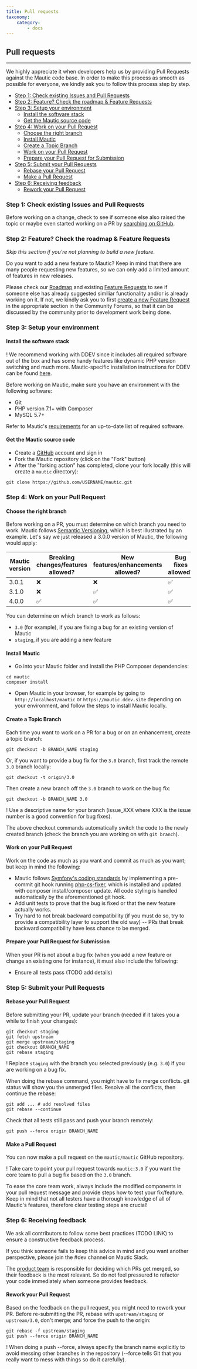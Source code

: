 ```yaml
---
title: Pull requests
taxonomy:
    category:
        - docs
---
```


## Pull requests
---

We highly appreciate it when developers help us by providing Pull Requests against the Mautic code base. In order to make this process as smooth as possible for everyone, we kindly ask you to follow this process step by step. 

<!-- ## Table of Contents -->

<!--
Use this site to generate the TOC list elements:

- https://ecotrust-canada.github.io/markdown-toc/

remove the first two lines
-->

  - [Step 1: Check existing Issues and Pull Requests](#step-1-check-existing-issues-and-pull-requests)
  - [Step 2: Feature? Check the roadmap & Feature Requests](#step-2-feature-check-the-roadmap--feature-requests)
  - [Step 3: Setup your environment](#step-3-setup-your-environment)
    - [Install the software stack](#install-the-software-stack)
    - [Get the Mautic source code](#get-the-mautic-source-code)
  - [Step 4: Work on your Pull Request](#step-4-work-on-your-pull-request)
    - [Choose the right branch](#choose-the-right-branch)
    - [Install Mautic](#install-mautic)
    - [Create a Topic Branch](#create-a-topic-branch)
    - [Work on your Pull Request](#work-on-your-pull-request)
    - [Prepare your Pull Request for Submission](#prepare-your-pull-request-for-submission)
  - [Step 5: Submit your Pull Requests](#step-5-submit-your-pull-requests)
    - [Rebase your Pull Request](#rebase-your-pull-request)
    - [Make a Pull Request](#make-a-pull-request)
  - [Step 6: Receiving feedback](#step-6-receiving-feedback)
    - [Rework your Pull Request](#rework-your-pull-request)

### Step 1: Check existing Issues and Pull Requests

Before working on a change, check to see if someone else also raised the topic or maybe even started working on a PR by [searching on GitHub](https://github.com/mautic/mautic/issues?q=is%3Aopen+).

### Step 2: Feature? Check the roadmap & Feature Requests

_Skip this section if you're not planning to build a new feature_.

Do you want to add a new feature to Mautic? Keep in mind that there are many people requesting new features, so we can only add a limited amount of features in new releases.

Please check our [Roadmap](https://forum.mautic.org/t/mautic-roadmap-discussion/13760) and existing [Feature Requests](https://forum.mautic.org/c/ideas/14/l/latest?order=votes) to see if someone else has already suggested similiar functionality and/or is already working on it. If not, we kindly ask you to first [create a new Feature Request](https://forum.mautic.org/c/ideas/14/l/latest?order=votes) in the appropriate section in the Community Forums, so that it can be discussed by the community prior to development work being done.

### Step 3: Setup your environment

#### Install the software stack

! We recommend working with DDEV since it includes all required software out of the box and has some handy features like dynamic PHP version switching and much more. Mautic-specific installation instructions for DDEV can be found [here](https://www.mautic.org/blog/developer/local-mautic-development-with-ddev). 

Before working on Mautic, make sure you have an environment with the following software:

- Git
- PHP version 7.1+ with Composer
- MySQL 5.7+

Refer to Mautic's [requirements](https://www.mautic.org/download/requirements) for an up-to-date list of required software.

#### Get the Mautic source code

- Create a [GitHub](https://github.com/join) account and sign in
- Fork the Mautic repository (click on the "Fork" button)
- After the "forking action" has completed, clone your fork locally (this will create a `mautic` directory):

```
git clone https://github.com/USERNAME/mautic.git
```

### Step 4: Work on your Pull Request

#### Choose the right branch

Before working on a PR, you must determine on which branch you need to work. Mautic follows [Semantic Versioning](https://semver.org/), which is best illustrated by an example. Let's say we just released a 3.0.0 version of Mautic, the following would apply:

|Mautic version|Breaking changes/features allowed?|New features/enhancements allowed?|Bug fixes allowed?|
|---|---|---|---|
|3.0.1|❌|❌|✅|
|3.1.0|❌|✅|✅|
|4.0.0|✅|✅|✅|

You can determine on which branch to work as follows:

- `3.0` (for example), if you are fixing a bug for an existing version of Mautic
- `staging`, if you are adding a new feature

#### Install Mautic

- Go into your Mautic folder and install the PHP Composer dependencies:

```
cd mautic
composer install
```

- Open Mautic in your browser, for example by going to `http://localhost/mautic` or `https://mautic.ddev.site` depending on your environment, and follow the steps to install Mautic locally.

#### Create a Topic Branch

Each time you want to work on a PR for a bug or on an enhancement, create a topic branch:

```
git checkout -b BRANCH_NAME staging
```

Or, if you want to provide a bug fix for the `3.0` branch, first track the remote `3.0` branch locally:

```
git checkout -t origin/3.0
```

Then create a new branch off the `3.0` branch to work on the bug fix:

```
git checkout -b BRANCH_NAME 3.0
```

! Use a descriptive name for your branch (issue_XXX where XXX is the issue number is a good convention for bug fixes).

The above checkout commands automatically switch the code to the newly created branch (check the branch you are working on with `git branch`).

#### Work on your Pull Request

Work on the code as much as you want and commit as much as you want; but keep in mind the following:
- Mautic follows [Symfony's coding standards](http://symfony.com/doc/current/contributing/code/standards.html) by implementing a pre-commit git hook running [php-cs-fixer](https://github.com/friendsofphp/php-cs-fixer), which is installed and updated with composer install/composer update. All code styling is handled automatically by the aforementioned git hook.
- Add unit tests to prove that the bug is fixed or that the new feature actually works.
- Try hard to not break backward compatibility (if you must do so, try to provide a compatibility layer to support the old way) -- PRs that break backward compatibility have less chance to be merged.


#### Prepare your Pull Request for Submission

When your PR is not about a bug fix (when you add a new feature or change an existing one for instance), it must also include the following:

- Ensure all tests pass (TODO add details)

### Step 5: Submit your Pull Requests

#### Rebase your Pull Request

Before submitting your PR, update your branch (needed if it takes you a while to finish your changes):

```
git checkout staging
git fetch upstream
git merge upstream/staging
git checkout BRANCH_NAME
git rebase staging
```

! Replace `staging` with the branch you selected previously (e.g. `3.0`) if you are working on a bug fix.

When doing the rebase command, you might have to fix merge conflicts. git status will show you the unmerged files. Resolve all the conflicts, then continue the rebase:

```
git add ... # add resolved files
git rebase --continue
```

Check that all tests still pass and push your branch remotely:

```
git push --force origin BRANCH_NAME
```

#### Make a Pull Request

You can now make a pull request on the `mautic/mautic` GitHub repository.

! Take care to point your pull request towards `mautic:3.0` if you want the core team to pull a bug fix based on the `3.0` branch.

To ease the core team work, always include the modified components in your pull request message and provide steps how to test your fix/feature. Keep in mind that not all testers have a thorough knowledge of all of Mautic's features, therefore clear testing steps are crucial!

### Step 6: Receiving feedback

We ask all contributors to follow some best practices (TODO LINK) to ensure a constructive feedback process.

If you think someone fails to keep this advice in mind and you want another perspective, please join the #dev channel on Mautic Slack.

The [product team](https://contribute.mautic.org/product-team) is responsible for deciding which PRs get merged, so their feedback is the most relevant. So do not feel pressured to refactor your code immediately when someone provides feedback.

#### Rework your Pull Request

Based on the feedback on the pull request, you might need to rework your PR. Before re-submitting the PR, rebase with `upstream/staging` or `upstream/3.0`, don't merge; and force the push to the origin:

```
git rebase -f upstream/staging
git push --force origin BRANCH_NAME
```

! When doing a push --force, always specify the branch name explicitly to avoid messing other branches in the repository (--force tells Git that you really want to mess with things so do it carefully).